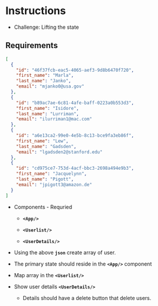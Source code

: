 # Instructions&nbsp;

- Challenge: Lifting the state

## Requirements

```json
[
  {
    "id": "46f37fcb-eac5-4065-aef3-9d8b6470f720",
    "first_name": "Marla",
    "last_name": "Janko",
    "email": "mjanko0@usa.gov"
  },
  {
    "id": "b89ac7ae-6c81-4afe-baff-0223a0b553d3",
    "first_name": "Isidore",
    "last_name": "Lurriman",
    "email": "ilurriman1@mac.com"
  },
  {
    "id": "a6e13ca2-99e0-4e5b-8c13-bce9fa3eb86f",
    "first_name": "Lew",
    "last_name": "Gadsden",
    "email": "lgadsden2@stanford.edu"
  },
  {
    "id": "cd975ce7-753d-4acf-bbc3-2698a494e9b3",
    "first_name": "Jacquelynn",
    "last_name": "Pigott",
    "email": "jpigott3@amazon.de"
  }
]
```

- Components - Requried

  - **`<App/>`**

  - **`<Userlist/>`**

  - **`<UserDetails/>`**

- Using the above **`json`** create array of user.

- The primary state should reside in the **`<App/>`** component

- Map array in the **`<Userlist/>`**

- Show user details **`<UserDetails/>`**
  - Details should have a delete button that delete users.
